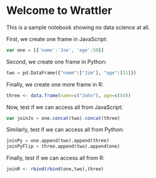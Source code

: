 # Welcome to Wrattler
This is a sample notebook showing no data science at all.


First, we create one frame in JavaScript:

```javascript
var one = [{'name':'Joe', 'age':50}]
```

Second, we create one frame in Python:

```python
two = pd.DataFrame({"name":["Jim"], "age":[51]})
```

Finally, we create one more frame in R:

```r
three <- data.frame(name=c("John"), age=c(54))
```

Now, test if we can access all from JavaScript:

```javascript
var joinJs = one.concat(two).concat(three)
```

Similarly, test if we can access all from Python:

```python
joinPy = one.append(two).append(three)
joinPyFlip = three.append(two).append(one)
```

Finally, test if we can access all from R:

```r
joinR <- rbind(rbind(one,two),three)
```
